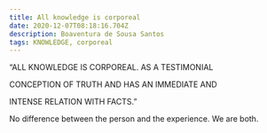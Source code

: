 ```yaml
---
title: All knowledge is corporeal
date: 2020-12-07T08:18:16.704Z
description: Boaventura de Sousa Santos
tags: KNOWLEDGE, corporeal
---
```

“ALL KNOWLEDGE IS CORPOREAL. AS A TESTIMONIAL 

CONCEPTION OF TRUTH AND HAS AN IMMEDIATE AND 

INTENSE RELATION WITH FACTS.”



No difference between the person and the experience. We are both.